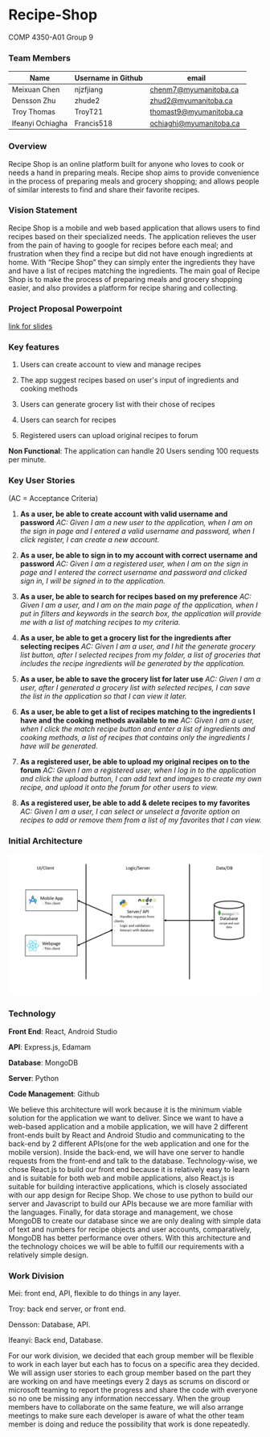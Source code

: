 # Recipe-Shop
COMP 4350-A01 Group 9
### Team Members

| Name | Username in Github  |   email |
|------|---------------------|---------|
| Meixuan Chen | njzfjiang   | chenm7@myumanitoba.ca  |
| Densson Zhu  | zhude2 | zhud2@myumanitoba.ca |
| Troy Thomas | TroyT21 | thomast9@myumanitoba.ca |
| Ifeanyi Ochiagha | Francis518 |ochiaghi@myumanitoba.ca|

### Overview

Recipe Shop is an online platform built for anyone who loves to cook or needs a hand in preparing meals. Recipe shop aims to provide convenience in the process of preparing meals and grocery shopping; and allows people of similar interests to find and share their favorite recipes.

### Vision Statement
Recipe Shop is a mobile and web based application that allows users to find recipes based on their specialized needs. The application relieves the user from the pain of having to google for recipes before each meal; and frustration when they find a recipe but did not have enough ingredients at home. With “Recipe Shop” they can simply enter the ingredients they have and have a list of recipes matching the ingredients. The main goal of Recipe Shop is to make the process of preparing meals and grocery shopping easier, and also provides a platform for recipe sharing and collecting.

### Project Proposal Powerpoint
[link for slides](https://docs.google.com/presentation/d/1ZIRzEjUDUouv7DUa-ByEjAxJUdLvU-xD/edit#slide=id.p2)


### Key features
1.  Users can create account to view and manage recipes
    
2.  The app suggest recipes based on user's input of ingredients and cooking methods
    
3.  Users can generate grocery list with their chose of recipes
    
4.  Users can search for recipes
    
5.  Registered users can upload original recipes to forum

**Non Functional**: The application can handle 20 Users sending 100 requests per minute.

### Key User Stories
(AC = Acceptance Criteria)
1. **As a user, be able to create account with valid username and password**
_AC: Given I am a new user to the application, when I am on the sign in page and I entered a valid username and password, when I click register, I can create a new account._


2. **As a user, be able to sign in to my account with correct username and password**
_AC: Given I am a registered user, when I am on the sign in page and I entered the correct username and password and clicked sign in, I will be signed in to the application._


3. **As a user, be able to search for recipes based on my preference**
_AC: Given I am a user, and I am on the main page of the application, when I put in filters and keywords in the search box, the application will provide me with a list of matching recipes to my criteria._


4. **As a user, be able to get a grocery list for the ingredients after selecting recipes**
_AC: Given I am a user, and I hit the generate grocery list button, after I selected recipes from my folder, a list of groceries that includes the recipe ingredients will be generated by the application._


5. **As a user, be able to save the grocery list for later use**
_AC: Given I am a user, after I generated a grocery list with selected recipes, I can save the list in the application so that I can view it later._


6. **As a user, be able to get a list of recipes matching to the ingredients I have and the cooking methods available to me**
_AC: Given I am a user, when I click the match recipe button and enter a list of ingredients and cooking methods, a list of recipes that contains only the ingredients I have will be generated._


7. **As a registered user, be able to upload my original recipes on to the forum**
_AC: Given I am a registered user, when I log in to the application and click the upload button, I can add text and images to create my own recipe, and upload it onto the forum for other users to view._


8. **As a registered user, be able to add & delete recipes to my favorites**
_AC: Given I am a user, I can select or unselect a favorite option on recipes to add or remove them from a list of my favorites that I can view._


### Initial Architecture
![Architecture Diagram](https://github.com/njzfjiang/Recipe-Shop/blob/main/Documentation/images/Architecture-modified.jpg)

### Technology
**Front End**: React, Android Studio 

**API**: Express.js, Edamam

**Database**: MongoDB

**Server**: Python

**Code Management**: Github

We believe this architecture will work because it is the minimum viable solution for the application we want to deliver. Since we want to have a web-based application and a mobile application, we will have 2 different front-ends built by React and Android Studio and communicating to the back-end by 2 different APIs(one for the web application and one for the mobile version). Inside the back-end, we will have one server to handle requests from the front-end and talk to the database. Technology-wise, we chose React.js to build our front end because it is relatively easy to learn and is suitable for both web and mobile applications, also React.js is suitable for building interactive applications, which is closely associated with our app design for Recipe Shop. We chose to use python to build our server and Javascript to build our APIs because we are more familiar with the languages. Finally, for data storage and management, we chose MongoDB to create our database since we are only dealing with simple data of text and numbers for recipe objects and user accounts, comparatively, MongoDB has better performance over others. With this architecture and the technology choices we will be able to fulfill our requirements with a relatively simple design.


### Work Division
Mei: front end, API, flexible to do things in any layer.

Troy: back end server, or front end.

Densson: Database, API.

Ifeanyi: Back end, Database. 

For our work division, we decided that each group member will be flexible to work in each layer but each has to focus on a specific area they decided. We will assign user stories to each group member based on the part they are working on and have meetings every 2 days as scrums on discord or microsoft teaming to report the progress and share the code with everyone so no one be missing any information neccessary. When the group members have to collaborate on the same feature, we will also arrange meetings to make sure each developer is aware of what the other team member is doing and reduce the possibility that work is done repeatedly.

